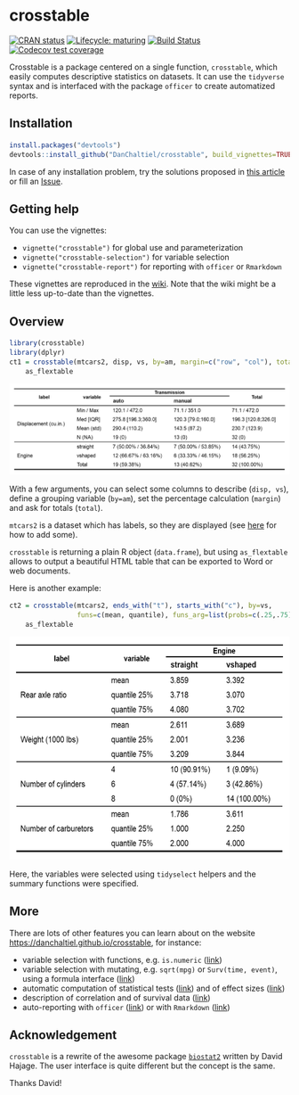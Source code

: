 
<!-- README.md is generated from README.Rmd. Please edit that file -->

# crosstable

<!-- badges: start -->

[![CRAN
status](https://www.r-pkg.org/badges/version/crosstable)](https://CRAN.R-project.org/package=crosstable)
[![Lifecycle:
maturing](https://img.shields.io/badge/lifecycle-maturing-blue.svg)](https://www.tidyverse.org/lifecycle/#maturing)
[![Build
Status](https://travis-ci.org/DanChaltiel/crosstable.svg?branch=master)](https://travis-ci.org/DanChaltiel/crosstable)
[![Codecov test
coverage](https://codecov.io/gh/DanChaltiel/crosstable/branch/master/graph/badge.svg)](https://codecov.io/gh/DanChaltiel/crosstable?branch=master)
<!-- badges: end -->

Crosstable is a package centered on a single function, `crosstable`,
which easily computes descriptive statistics on datasets. It can use the
`tidyverse` syntax and is interfaced with the package `officer` to
create automatized reports.

## Installation

``` r
install.packages("devtools")
devtools::install_github("DanChaltiel/crosstable", build_vignettes=TRUE)
```

In case of any installation problem, try the solutions proposed in [this
article](file:///F:/GITHUB/crosstable/docs/articles/crosstable-install.html)
or fill an [Issue](https://github.com/DanChaltiel/crosstable/issues).

## Getting help

You can use the vignettes:

  - `vignette("crosstable")` for global use and parameterization
  - `vignette("crosstable-selection")` for variable selection
  - `vignette("crosstable-report")` for reporting with `officer` or
    `Rmarkdown`

These vignettes are reproduced in the
[wiki](https://github.com/DanChaltiel/crosstable/wiki). Note that the
wiki might be a little less up-to-date than the vignettes.

## Overview

``` r
library(crosstable)
library(dplyr)
ct1 = crosstable(mtcars2, disp, vs, by=am, margin=c("row", "col"), total="both") %>%
    as_flextable
```

<p align="center">

<img src="man/figures/ct2.png" alt="crosstable2">

</p>

With a few arguments, you can select some columns to describe (`disp,
vs`), define a grouping variable (`by=am`), set the percentage
calculation (`margin`) and ask for totals (`total`).

`mtcars2` is a dataset which has labels, so they are displayed (see
[here](https://danchaltiel.github.io/crosstable/articles/crosstable.html#dataset-modified-mtcars)
for how to add some).

`crosstable` is returning a plain R object (`data.frame`), but using
`as_flextable` allows to output a beautiful HTML table that can be
exported to Word or web documents.

Here is another example:

``` r
ct2 = crosstable(mtcars2, ends_with("t"), starts_with("c"), by=vs, 
                 funs=c(mean, quantile), funs_arg=list(probs=c(.25,.75), digits=3)) %>% 
    as_flextable
```

<p align="center">

<img src="man/figures/ct1.png" alt="crosstable1" height="400">

</p>

Here, the variables were selected using `tidyselect` helpers and the
summary functions were specified.

## More

There are lots of other features you can learn about on the website
<https://danchaltiel.github.io/crosstable>, for instance:

  - variable selection with functions, e.g. `is.numeric`
    ([link](https://danchaltiel.github.io/crosstable/articles/crosstable-selection.html#select-with-predicate-functions))
  - variable selection with mutating, e.g. `sqrt(mpg)` or `Surv(time,
    event)`, using a formula interface
    ([link](https://danchaltiel.github.io/crosstable/articles/crosstable-selection.html#select-with-a-formula))
  - automatic computation of statistical tests
    ([link](https://danchaltiel.github.io/crosstable/articles/crosstable.html#tests))
    and of effect sizes
    ([link](https://danchaltiel.github.io/crosstable/articles/crosstable.html#effects))
  - description of correlation and of survival data
    ([link](https://danchaltiel.github.io/crosstable/articles/crosstable.html#miscellaneous-1))
  - auto-reporting with `officer`
    ([link](https://danchaltiel.github.io/crosstable/articles/crosstable-report.html#create-reports-with-officer))
    or with `Rmarkdown`
    ([link](https://danchaltiel.github.io/crosstable/articles/crosstable-report.html#create-reports-with-rmarkdown))

## Acknowledgement

`crosstable` is a rewrite of the awesome package
[`biostat2`](https://github.com/eusebe/biostat2) written by David
Hajage. The user interface is quite different but the concept is the
same.

Thanks David\!
